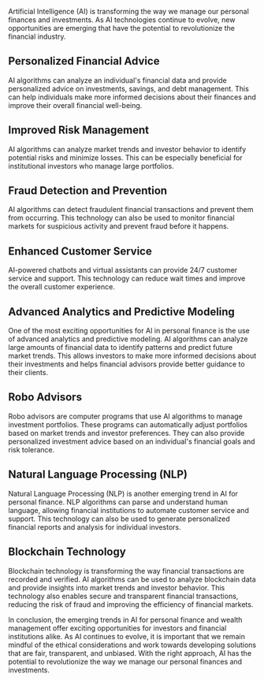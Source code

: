 
Artificial Intelligence (AI) is transforming the way we manage our personal finances and investments. As AI technologies continue to evolve, new opportunities are emerging that have the potential to revolutionize the financial industry.

Personalized Financial Advice
-----------------------------

AI algorithms can analyze an individual's financial data and provide personalized advice on investments, savings, and debt management. This can help individuals make more informed decisions about their finances and improve their overall financial well-being.

Improved Risk Management
------------------------

AI algorithms can analyze market trends and investor behavior to identify potential risks and minimize losses. This can be especially beneficial for institutional investors who manage large portfolios.

Fraud Detection and Prevention
------------------------------

AI algorithms can detect fraudulent financial transactions and prevent them from occurring. This technology can also be used to monitor financial markets for suspicious activity and prevent fraud before it happens.

Enhanced Customer Service
-------------------------

AI-powered chatbots and virtual assistants can provide 24/7 customer service and support. This technology can reduce wait times and improve the overall customer experience.

Advanced Analytics and Predictive Modeling
------------------------------------------

One of the most exciting opportunities for AI in personal finance is the use of advanced analytics and predictive modeling. AI algorithms can analyze large amounts of financial data to identify patterns and predict future market trends. This allows investors to make more informed decisions about their investments and helps financial advisors provide better guidance to their clients.

Robo Advisors
-------------

Robo advisors are computer programs that use AI algorithms to manage investment portfolios. These programs can automatically adjust portfolios based on market trends and investor preferences. They can also provide personalized investment advice based on an individual's financial goals and risk tolerance.

Natural Language Processing (NLP)
---------------------------------

Natural Language Processing (NLP) is another emerging trend in AI for personal finance. NLP algorithms can parse and understand human language, allowing financial institutions to automate customer service and support. This technology can also be used to generate personalized financial reports and analysis for individual investors.

Blockchain Technology
---------------------

Blockchain technology is transforming the way financial transactions are recorded and verified. AI algorithms can be used to analyze blockchain data and provide insights into market trends and investor behavior. This technology also enables secure and transparent financial transactions, reducing the risk of fraud and improving the efficiency of financial markets.

In conclusion, the emerging trends in AI for personal finance and wealth management offer exciting opportunities for investors and financial institutions alike. As AI continues to evolve, it is important that we remain mindful of the ethical considerations and work towards developing solutions that are fair, transparent, and unbiased. With the right approach, AI has the potential to revolutionize the way we manage our personal finances and investments.

